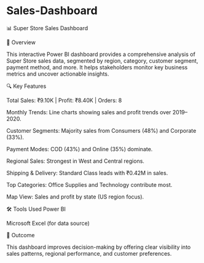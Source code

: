 # Sales-Dashboard

📊 Super Store Sales Dashboard

🧾 Overview

This interactive Power BI dashboard provides a comprehensive analysis of Super Store sales data, segmented by region, category, customer segment, payment method, and more. It helps stakeholders monitor key business metrics and uncover actionable insights.

🔍 Key Features

Total Sales: ₹9.10K | Profit: ₹8.40K | Orders: 8

Monthly Trends: Line charts showing sales and profit trends over 2019–2020.

Customer Segments: Majority sales from Consumers (48%) and Corporate (33%).

Payment Modes: COD (43%) and Online (35%) dominate.

Regional Sales: Strongest in West and Central regions.

Shipping & Delivery: Standard Class leads with ₹0.42M in sales.

Top Categories: Office Supplies and Technology contribute most.

Map View: Sales and profit by state (US region focus).

🛠 Tools Used
Power BI

Microsoft Excel (for data source)

🎯 Outcome

This dashboard improves decision-making by offering clear visibility into sales patterns, regional performance, and customer preferences.
